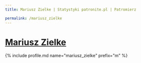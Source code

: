 ```yaml
---
title: Mariusz Zielke | Statystyki patronite.pl | Patromierz

permalink: /mariusz_zielke
---
```


# [Mariusz Zielke](https://patronite.pl/mariusz_zielke)

{% include profile.md name="mariusz_zielke" prefix="m" %}
